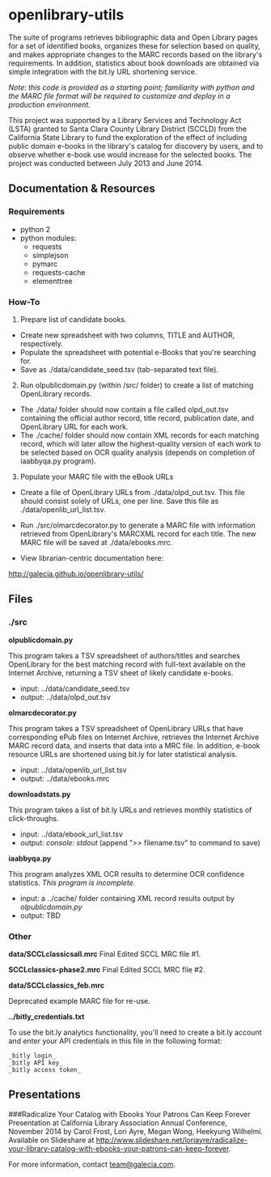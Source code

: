 openlibrary-utils
=================

The suite of programs retrieves bibliographic data and Open Library pages for a set of identified books, organizes these for selection based on quality, and makes appropriate changes to the MARC records based on the library's requirements. In addition, statistics about book downloads are obtained via simple integration with the bit.ly URL shortening service.

_Note: this code is provided as a starting point; familiarity with python and the MARC file format will be required to customize and deploy in a production environment._

This project was supported by a Library Services and Technology Act (LSTA) granted to Santa Clara County Library District (SCCLD) from the California State Library to fund the exploration of the effect of including public domain e-books in the library's catalog for discovery by users, and to observe whether e-book use would increase for the selected books. The project was conducted between July 2013 and June 2014.

## Documentation & Resources

### Requirements

* python 2
* python modules:
  * requests
  * simplejson
  * pymarc
  * requests-cache
  * elementtree

### How-To

1. Prepare list of candidate books.
  * Create new spreadsheet with two columns, TITLE and AUTHOR, respectively.
  * Populate the spreadsheet with potential e-Books that you're searching for.
  * Save as ./data/candidate_seed.tsv (tab-separated text file).
2. Run olpublicdomain.py (within /src/ folder) to create a list of matching OpenLibrary records.
  * The ./data/ folder should now contain a file called olpd_out.tsv containing the official author record, title record, publication date, and OpenLibrary URL for each work.
  * The ./cache/ folder should now contain XML records for each matching record, which will later allow the highest-quality version of each work to be selected based on OCR quality analysis (depends on completion of iaabbyqa.py program).
3. Populate your MARC file with the eBook URLs
  * Create a file of OpenLibrary URLs from ./data/olpd_out.tsv.  This file should consist solely of URLs, one per line.  Save this file as ./data/openlib_url_list.tsv.
  * Run ./src/olmarcdecorator.py to generate a MARC file with information retrieved from OpenLibrary's MARCXML record for each title.  The new MARC file will be saved at ./data/ebooks.mrc.


* View librarian-centric documentation here:

http://galecia.github.io/openlibrary-utils/


## Files

### ./src

**olpublicdomain.py**

This program takes a TSV spreadsheet of authors/titles and searches OpenLibrary for the best matching record with full-text available on the Internet Archive, returning a TSV sheet of likely candidate e-books.

* input: ../data/candidate_seed.tsv
* output: ../data/olpd_out.tsv


**olmarcdecorator.py**

This program takes a TSV spreadsheet of OpenLibrary URLs that have corresponding ePub files on Internet Archive, retrieves the Internet Archive MARC record data, and inserts that data into a MRC file.  In addition, e-book resource URLs are shortened using bit.ly for later statistical analysis.

* input: ../data/openlib_url_list.tsv
* output: ../data/ebooks.mrc


**downloadstats.py**

This program takes a list of bit.ly URLs and retrieves monthly statistics of click-throughs.

* input: ../data/ebook_url_list.tsv
* output: *console: stdout*  (append ">> filename.tsv" to command to save)


**iaabbyqa.py**

This program analyzes XML OCR results to determine OCR confidence statistics.  _This program is incomplete._

* input: a ../cache/ folder containing XML record results output by _olpublicdomain.py_
* output: TBD

### Other

**data/SCCLclassicsall.mrc**
Final Edited SCCL MRC file #1.

**SCCLclassics-phase2.mrc**
Final Edited SCCL MRC file #2.

**data/SCCLclassics_feb.mrc**

Deprecated example MARC file for re-use.

**../bitly_credentials.txt**

To use the bit.ly analytics functionality, you'll need to create a bit.ly account and enter your API credentials in this file in the following format:
```
_bitly login_
_bitly API key_
_bitly access token_
```

## Presentations

###Radicalize Your Catalog with Ebooks Your Patrons Can Keep Forever
Presentation at California Library Association Annual Conference, November 2014 by Carol Frost, Lori Ayre, Megan Wong, Heekyung Wilhelmi.  Available on Slideshare at http://www.slideshare.net/loriayre/radicalize-your-library-catalog-with-ebooks-your-patrons-can-keep-forever.

For more information, contact team@galecia.com.
